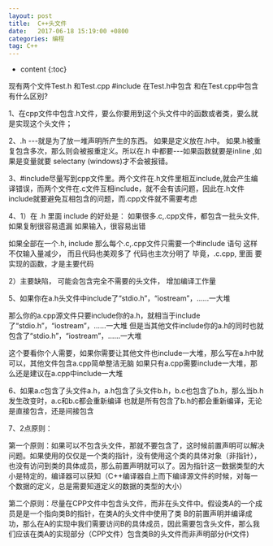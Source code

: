 ```yaml
---
layout: post
title:  C++头文件
date:   2017-06-18 15:19:00 +0800
categories: 编程
tag: C++
---
```


* content
{:toc}


现有两个文件Test.h 和Test.cpp
 #include <iostream>在Test.h中包含 和在Test.cpp中包含有什么区别?

1、在cpp文件中包含.h文件，要么你要用到这个头文件中的函数或者类，要么就是实现这个头文件；

2、.h ---就是为了放一堆声明所产生的东西。
如果是定义放在.h中。     如果.h被重复包含多次，那么则会被报重定义。所以在.h 中都要---如果函数就要是inline ,如果是变量就要 selectany (windows)才不会被报错。

3、#include尽量写到cpp文件里。两个文件在.h文件里相互include,就会产生编译错误，而两个文件在.c文件互相include，就不会有该问题，因此在.h文件include就要避免互相包含的问题，而.cpp文件就不需要考虑

4、1）在 .h 里面 include 的好处是：
如果很多.c,.cpp文件，都包含一批头文件,
如果复制很容易遗漏
如果输入，很容易出错

如果全部在一个.h, include  那么每个.c,.cpp文件只需要一个#include 语句
这样不仅输入量减少，
而且代码也美观多了
代码也主次分明了
毕竟，.c.cpp, 里面
要实现的函数，才是主要代码

2）主要缺陷，
可能会包含完全不需要的头文件，
增加编译工作量

5、如果你在a.h头文件中include了“stdio.h”，“iostream”，……一大堆

那么你的a.cpp源文件只要include你的a.h，就相当于include了“stdio.h”，“iostream”，……一大堆
但是当其他文件include你的a.h的同时也就包含了“stdio.h”，“iostream”，……一大堆

这个要看你个人需要，如果你需要让其他文件也include一大堆，那么写在a.h中就可以，其他文件包含a.cpp简单整洁无脑
如果只有a.cpp需要include一大堆，那么还是建议在a.cpp中include一大堆

6、如果a.c包含了头文件a.h，a.h包含了头文件b.h，b.c也包含了b.h，那么当b.h发生改变时，a.c和b.c都会重新编译
也就是所有包含了b.h的都会重新编译，无论是直接包含，还是间接包含

7、2点原则：

第一个原则：如果可以不包含头文件，那就不要包含了，这时候前置声明可以解决问题。如果使用的仅仅是一个类的指针，没有使用这个类的具体对象（非指针），也没有访问到类的具体成员，那么前置声明就可以了。因为指针这一数据类型的大小是特定的，编译器可以获知（C++编译器自上而下编译源文件的时候，对每一个数据的定义，总是需要知道定义的数据的类型的大小）

第二个原则：尽量在CPP文件中包含头文件，而非在头文件中。假设类A的一个成员是是一个指向类B的指针，在类A的头文件中使用了类 B的前置声明并编译成功，那么在A的实现中我们需要访问B的具体成员，因此需要包含头文件，那么我们应该在类A的实现部分（CPP文件）包含类B的头文件而非声明部分(H文件)

